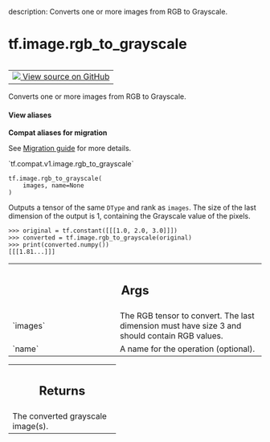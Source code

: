 description: Converts one or more images from RGB to Grayscale.

<div itemscope itemtype="http://developers.google.com/ReferenceObject">
<meta itemprop="name" content="tf.image.rgb_to_grayscale" />
<meta itemprop="path" content="Stable" />
</div>

# tf.image.rgb_to_grayscale

<!-- Insert buttons and diff -->

<table class="tfo-notebook-buttons tfo-api nocontent" align="left">
<td>
  <a target="_blank" href="https://github.com/tensorflow/tensorflow/blob/r2.4/tensorflow/python/ops/image_ops_impl.py#L2298-L2331">
    <img src="https://www.tensorflow.org/images/GitHub-Mark-32px.png" />
    View source on GitHub
  </a>
</td>
</table>



Converts one or more images from RGB to Grayscale.

<section class="expandable">
  <h4 class="showalways">View aliases</h4>
  <p>
<b>Compat aliases for migration</b>
<p>See
<a href="https://www.tensorflow.org/guide/migrate">Migration guide</a> for
more details.</p>
<p>`tf.compat.v1.image.rgb_to_grayscale`</p>
</p>
</section>

<pre class="devsite-click-to-copy prettyprint lang-py tfo-signature-link">
<code>tf.image.rgb_to_grayscale(
    images, name=None
)
</code></pre>



<!-- Placeholder for "Used in" -->

Outputs a tensor of the same `DType` and rank as `images`.  The size of the
last dimension of the output is 1, containing the Grayscale value of the
pixels.

```
>>> original = tf.constant([[[1.0, 2.0, 3.0]]])
>>> converted = tf.image.rgb_to_grayscale(original)
>>> print(converted.numpy())
[[[1.81...]]]
```

<!-- Tabular view -->
 <table class="responsive fixed orange">
<colgroup><col width="214px"><col></colgroup>
<tr><th colspan="2"><h2 class="add-link">Args</h2></th></tr>

<tr>
<td>
`images`
</td>
<td>
The RGB tensor to convert. The last dimension must have size 3 and
should contain RGB values.
</td>
</tr><tr>
<td>
`name`
</td>
<td>
A name for the operation (optional).
</td>
</tr>
</table>



<!-- Tabular view -->
 <table class="responsive fixed orange">
<colgroup><col width="214px"><col></colgroup>
<tr><th colspan="2"><h2 class="add-link">Returns</h2></th></tr>
<tr class="alt">
<td colspan="2">
The converted grayscale image(s).
</td>
</tr>

</table>

